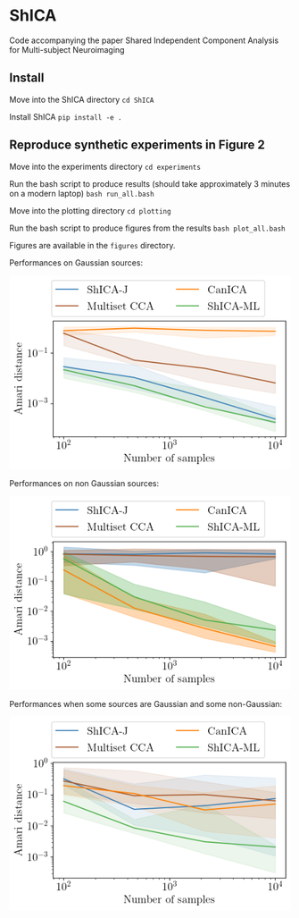 # ShICA
Code accompanying the paper Shared Independent Component Analysis for Multi-subject Neuroimaging

## Install 
Move into the ShICA directory
``cd ShICA``

Install ShICA
``pip install -e .``

## Reproduce synthetic experiments in Figure 2
Move into the experiments directory
``cd experiments``

Run the bash script to produce results (should take approximately 3 minutes on a modern laptop)
``bash run_all.bash ``

Move into the plotting directory
`` cd plotting ``

Run the bash script to produce figures from the results
``bash plot_all.bash ``

Figures are available in the ``figures`` directory.

Performances on Gaussian sources:

![Full non Gaussian](./figures/rotation.png)

Performances on non Gaussian sources:

![Full Gaussian](./figures/full_nongaussian.png)

Performances when some sources are Gaussian and some non-Gaussian:

![Semi Gaussian](./figures/semigaussian.png)

